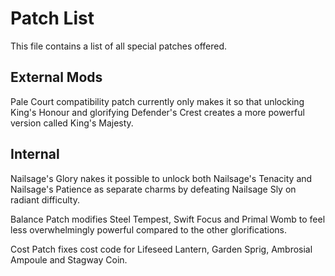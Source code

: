 # Patch List
This file contains a list of all special patches offered.

## External Mods
Pale Court compatibility patch currently only makes it so that unlocking King's Honour and glorifying Defender's Crest creates a more powerful version called King's Majesty.

## Internal
Nailsage's Glory nakes it possible to unlock both Nailsage's Tenacity and Nailsage's Patience as separate charms by defeating Nailsage Sly on radiant difficulty.

Balance Patch modifies Steel Tempest, Swift Focus and Primal Womb to feel less overwhelmingly powerful compared to the other glorifications.

Cost Patch fixes cost code for Lifeseed Lantern, Garden Sprig, Ambrosial Ampoule and Stagway Coin.

